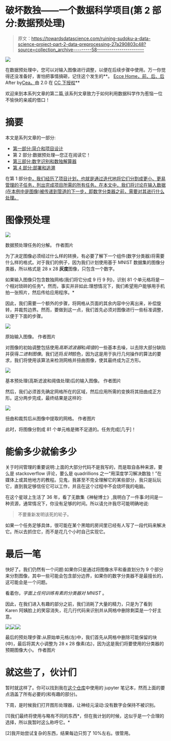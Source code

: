 # 破坏数独——一个数据科学项目(第 2 部分:数据预处理)

> 原文：<https://towardsdatascience.com/ruining-sudoku-a-data-science-project-part-2-data-preprocessing-27a290803c48?source=collection_archive---------58----------------------->

![](img/adf2a7b1365d7e6589a76d1e0d6ab5ce.png)

在数据预处理中，您可以对输入图像进行调整，以便在后续步骤中使用。万一你觉得还没准备好，害怕把事情搞砸，记住这个发生的**。
[Ecce Home，前、后、后](https://www.flickr.com/photos/33255628@N00/7923536516)After by[Cea。](https://www.flickr.com/photos/33255628@N00)由 2.0 在 [CC 下授权](https://creativecommons.org/licenses/by/2.0/?ref=ccsearch&atype=rich)**

欢迎来到本系列文章的第二篇,该系列文章致力于如何利用数据科学作为惹恼一位不愉快的亲戚的借口！

# 摘要

本文是系列文章的一部分:

*   [第一部分:简介和项目设计](/ruining-sudoku-a-data-science-project-part-1-introduction-and-project-design-160a3c5caee5)
*   第 2 部分:数据预处理—您正在阅读它！
*   [第三部分:数字识别和数独解算器](https://medium.com/@matteo.a.barbieri/ruining-sudoku-a-data-science-project-part-3-digits-recognition-and-sudoku-solver-5271e6acd81f)
*   [第 4 部分:部署和追溯](/ruining-sudoku-a-data-science-project-part-4-deployment-and-retro-27620bbeca75)

在第 1 部分[中，我们经历了项目计划，也就是通过迭代地将它们分割成更小、更易管理的子任务，列出完成项目所需的所有任务。在本文中，我们将讨论在输入数据(在本例中是图像)被传递到管道的下一步，即数字分类器之前，需要对其进行什么处理。](/ruining-sudoku-a-data-science-project-part-1-introduction-and-project-design-160a3c5caee5)

# 图像预处理

![](img/cc6dad4b2022d2088bd676bbcc259abe.png)

数据预处理任务的分解。
作者图片

为了决定图像必须经过什么样的转换，有必要了解下一个组件(数字分类器)将需要什么样的格式。对于我们的例子，因为我们计划使用基于 MNIST 数据集的图像分类器，所以格式是 28 x 28 **灰度**图像，只包含一个数字。

如果输入图像只包含数独网格(我们将它分成 9 行 9 列)，识别 81 个单元格将是一个相对琐碎的任务*。然而，事实并非如此:理想情况下，我们希望用户能够用手机拍一张照片，然后传给应用程序。*

因此，我们需要一个额外的步骤，将网格从页面的其余内容中分离出来，补偿旋转，并裁剪边界。然而，要做到这一点，我们首先必须对图像进行一些标准调整，以便于下面的步骤。

![](img/b875cbc9fc98625c63d9feea0f5f3bca.png)

原始输入图像。
作者图片

对图像的初始调整包括使用*高斯滤波器*和*阈值*的一些基本去噪，以去除大部分缺陷并获得*二进制图像*。我们还将*反转*颜色，因为这是用于执行几何操作的算法的要求，我们将使用该算法来检测网格并扭曲图像，使其最终成为正方形。

![](img/300a7edd12748af3eaa643df74407929.png)

基本预处理(高斯滤波和阈值处理)后的输入图像。
作者图片

然后，我们必须首先确定网格所在的区域，然后应用所需的变换将其扭曲成正方形。这分两步完成，最终结果是这样的:

![](img/266a9f3787f242937c742ef36f6eb851.png)

扭曲和裁剪后从图像中提取的网格。
作者图片

此时，将图像分割成 81 个单元格是微不足道的。任务完成[几乎]！

# 能偷多少就偷多少

关于时间管理的重要说明:上面的大部分代码不是我写的，而是取自各种来源，要么是 stackoverflow 评论，要么是 quadrillions 之一“用深度学习解决数独！”在媒体上或其他地方的教程。见鬼，我甚至不完全理解它的某些部分，我只是玩玩它，直到我足够信任它可以工作，并且在这个过程中不会烧坏我的电脑。

在这个星球上生活了 36 年，看了无数集《神秘博士》,我明白了一件事:时间是一种资源，通常情况下，你没有足够的时间。所以请允许我尽可能明确地说:

> 不要重新发明该死的轮子。

如果一个任务足够具体，很可能在某个黑暗的房间里已经有人写了一段代码来解决它。所以去抓住它，而不是花几个小时自己实现它。

# 最后一笔

快好了。我们仍然有一个问题:如果你只是通过将图像水平和垂直划分为 9 个部分来分割图像，其中一些可能会包含部分边界，如果你的数字分类器不是最擅长的，这可能会是一个问题。

看着你，*字面上任何训练有素的分类器对 MNIST* 。

因此，在我们进入有趣的部分之前，我们消耗了大量的精力，只是为了看到 Karen 阿姨脸上的笑容消失，花几行代码来识别并从网格中删除剩菜是一个好主意。

![](img/30e1a175af126640222ca2373662822f.png)![](img/c78ca34e4479228df543eeea090e413a.png)![](img/79e73e7df66ba1ad181e50671c673854.png)

最后的预处理步骤:从原始单元格(左)中，我们首先从网格中删除可能保留的块(中)，最后将其大小调整为 28 x 28 像素(右)，因为这是我们将要使用的分类器的预期图像大小。
作者图片

# 就这些了，伙计们

暂时就这样了。你可以找到我在[这个仓库](https://github.com/matteobarbieri/sudoku)中使用的 jupyter 笔记本，然而上面的要点涵盖了所有必要的(和有趣的部分)。

下周，是时候我们打开图形处理器，让神经元滚动:没有数字会保持不被识别。

[1]我们最终将使用与略有不同的东西*，但在我计划的时候，这似乎是一个合理的选择，所以我暂时这么称呼它。*

[2]我开始尝试复杂的东西，结果每边只剪了 10%左右。很管用。